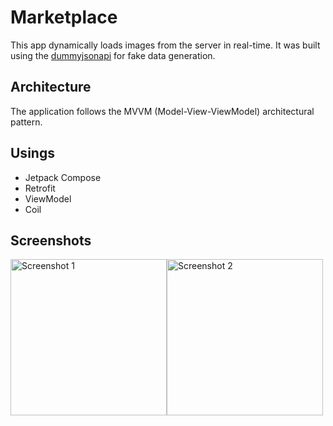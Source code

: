 # Marketplace
This app dynamically loads images from the server in real-time. It was built using the [dummyjsonapi](https://dummyjson.com/products) for fake data generation.
## Architecture
The application follows the MVVM (Model-View-ViewModel) architectural pattern.
## Usings
- Jetpack Compose
- Retrofit
- ViewModel
- Coil
## Screenshots
<div style="display:flex;">
  <img src="https://github.com/v0nd1/MarketPlace/assets/98016112/72eeb150-9896-47d4-b183-fa3cbbd34ac6" alt="Screenshot 1" width="250"/>
  <img src="https://github.com/v0nd1/MarketPlace/assets/98016112/a9fdff49-b750-4f5c-ba2a-0df22abd3554" alt="Screenshot 2" width="250"/>
</div>

